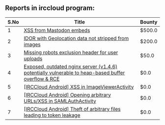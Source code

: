 ## Reports in irccloud program:
| S.No | Title | Bounty |
| ---- | ----- | ------ |
| 1 | [XSS from Mastodon embeds](https://hackerone.com/reports/1887917) | $500.0 |
| 2 | [IDOR with Geolocation data not stripped from images](https://hackerone.com/reports/906907) | $200.0 |
| 3 | [Missing robots exclusion header for user uploads](https://hackerone.com/reports/275443) | $50.0 |
| 4 | [Exposed, outdated nginx server (v1.4.6) potentially vulnerable to heap-based buffer overflow & RCE](https://hackerone.com/reports/168485) | $0.0 |
| 5 | [[IRCCloud Android] XSS in ImageViewerActivity](https://hackerone.com/reports/283063) | $0.0 |
| 6 | [[IRCCloud Android] Opening arbitrary URLs/XSS in SAMLAuthActivity](https://hackerone.com/reports/283058) | $0.0 |
| 7 | [[IRCCloud Android] Theft of arbitrary files leading to token leakage](https://hackerone.com/reports/288955) | $0.0 |